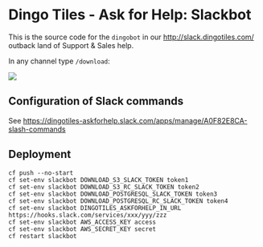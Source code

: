 # Dingo Tiles - Ask for Help: Slackbot

This is the source code for the `dingobot` in our http://slack.dingotiles.com/ outback land of Support & Sales help.

In any channel type `/download`:

![](http://cl.ly/3y0b3a113n0L/download/Image%202016-02-18%20at%203.08.48%20pm.png)

## Configuration of Slack commands

See https://dingotiles-askforhelp.slack.com/apps/manage/A0F82E8CA-slash-commands

## Deployment

```
cf push --no-start
cf set-env slackbot DOWNLOAD_S3_SLACK_TOKEN token1
cf set-env slackbot DOWNLOAD_S3_RC_SLACK_TOKEN token2
cf set-env slackbot DOWNLOAD_POSTGRESQL_SLACK_TOKEN token3
cf set-env slackbot DOWNLOAD_POSTGRESQL_RC_SLACK_TOKEN token4
cf set-env slackbot DINGOTILES_ASKFORHELP_IN_URL https://hooks.slack.com/services/xxx/yyy/zzz
cf set-env slackbot AWS_ACCESS_KEY access
cf set-env slackbot AWS_SECRET_KEY secret
cf restart slackbot
```
